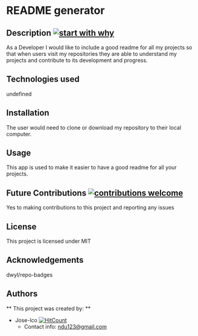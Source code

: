 
# README generator

## Description [![start with why](https://img.shields.io/badge/start%20with-why%3F-brightgreen.svg?style=flat)](http://www.ted.com/talks/simon_sinek_how_great_leaders_inspire_action)

As a Developer I would like to include a good readme for all my projects so that when users visit my repositories they are able to understand my projects and contribute to its development and progress.

## Technologies used

undefined

## Installation

The user would need to clone or download my repository to their local computer.

## Usage

This app is used to make it easier to have a good readme for all your projects.

## Future Contributions [![contributions welcome](https://img.shields.io/badge/contributions-welcome-brightgreen.svg?style=flat)](https://github.com/Jose-lco/readMEtoGetMe/issues)

Yes to making contributions to this project and reporting any issues

## License

This project is licensed under MIT

## Acknowledgements
dwyl/repo-badges

## Authors

** This project was created by: **
* Jose-lco [![HitCount](http://hits.dwyl.com/Jose-lco/readMEtoGetMe.svg)](http://hits.dwyl.com/Jose-lco/readMEtoGetMe)
  * Contact info: ndu123@gmail.com
